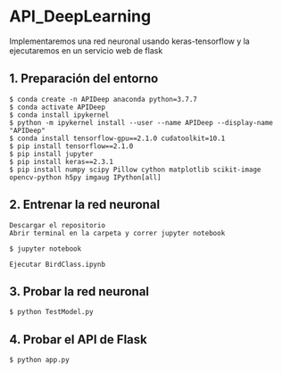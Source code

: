 # API_DeepLearning

Implementaremos una red neuronal usando keras-tensorflow y la ejecutaremos en un servicio web de flask

## 1. Preparación del entorno
    $ conda create -n APIDeep anaconda python=3.7.7
    $ conda activate APIDeep
    $ conda install ipykernel
    $ python -m ipykernel install --user --name APIDeep --display-name "APIDeep"
    $ conda install tensorflow-gpu==2.1.0 cudatoolkit=10.1
    $ pip install tensorflow==2.1.0
    $ pip install jupyter
    $ pip install keras==2.3.1
    $ pip install numpy scipy Pillow cython matplotlib scikit-image opencv-python h5py imgaug IPython[all]
    
 ## 2. Entrenar la red neuronal
 
    Descargar el repositorio
    Abrir terminal en la carpeta y correr jupyter notebook
    
    $ jupyter notebook
    
    Ejecutar BirdClass.ipynb
    
 ## 3. Probar la red neuronal
 
    $ python TestModel.py
    
## 4. Probar el API de Flask

    $ python app.py
